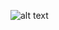 ![alt text](https://raw.githubusercontent.com/sjanczewski/SpaceInvadersGame/master/screenshot.jpg "Screenshot1")